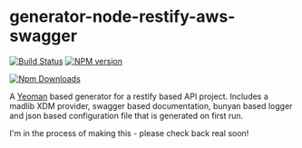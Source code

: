 # generator-node-restify-aws-swagger
[![Build Status](https://api.travis-ci.org/pvblicltd/generator-node-restify-aws-swagger.svg?branch=master)](https://api.travis-ci.org/pvblicltd/generator-node-restify-aws-swagger)  [![NPM version](https://badge.fury.io/js/generator-node-restify-aws-swagger.png)](http://badge.fury.io/js/generator-node-restify-aws-swagger)

[![Npm Downloads](https://nodei.co/npm/generator-node-restify-aws-swagger.png?downloads=true&stars=true)](https://nodei.co/npm/generator-node-restify-aws-swagger.png?downloads=true&stars=true)

A [Yeoman](http://yeoman.io) based generator for a restify based API project. Includes a madlib XDM provider, swagger based documentation, bunyan based logger and json based configuration file that is generated on first run.

I'm in the process of making this - please check back real soon!
